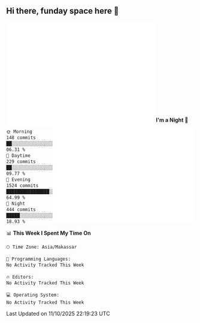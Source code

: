 ## Hi there, funday space here 🚀

<img align="left" width="400" alt="🌞" src="https://raw.githubusercontent.com/fhasnur/fhasnur/main/general.svg">
<img align="right" width="380" alt="🌞" src="https://raw.githubusercontent.com/fhasnur/fhasnur/main/statistics.svg">

<br><br><br><br><br><br><br><br><br><br><br><br><br><br>

<!--START_SECTION:waka-->
**I'm a Night 🦉** 

```text
🌞 Morning                148 commits         ██░░░░░░░░░░░░░░░░░░░░░░░   06.31 % 
🌆 Daytime                229 commits         ██░░░░░░░░░░░░░░░░░░░░░░░   09.77 % 
🌃 Evening                1524 commits        ████████████████░░░░░░░░░   64.99 % 
🌙 Night                  444 commits         █████░░░░░░░░░░░░░░░░░░░░   18.93 % 
```


📊 **This Week I Spent My Time On** 

```text
🕑︎ Time Zone: Asia/Makassar

💬 Programming Languages: 
No Activity Tracked This Week

🔥 Editors: 
No Activity Tracked This Week

💻 Operating System: 
No Activity Tracked This Week
```


 Last Updated on 11/10/2025 22:19:23 UTC
<!--END_SECTION:waka-->
